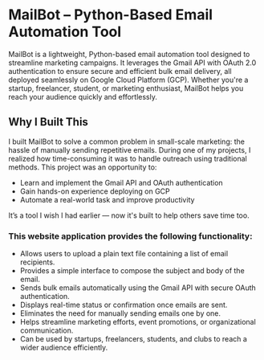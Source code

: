 # MailBot – Python-Based Email Automation Tool

MailBot is a lightweight, Python-based email automation tool designed to streamline marketing campaigns. It leverages the Gmail API with OAuth 2.0 authentication to ensure secure and efficient bulk email delivery, all deployed seamlessly on Google Cloud Platform (GCP). Whether you're a startup, freelancer, student, or marketing enthusiast, MailBot helps you reach your audience quickly and effortlessly.

## Why I Built This

I built MailBot to solve a common problem in small-scale marketing: the hassle of manually sending repetitive emails. During one of my projects, I realized how time-consuming it was to handle outreach using traditional methods. This project was an opportunity to:
- Learn and implement the Gmail API and OAuth authentication
- Gain hands-on experience deploying on GCP
- Automate a real-world task and improve productivity

It’s a tool I wish I had earlier — now it's built to help others save time too.

### This website application provides the following functionality:

- Allows users to upload a plain text file containing a list of email recipients.
- Provides a simple interface to compose the subject and body of the email.
- Sends bulk emails automatically using the Gmail API with secure OAuth authentication.
- Displays real-time status or confirmation once emails are sent.
- Eliminates the need for manually sending emails one by one.
- Helps streamline marketing efforts, event promotions, or organizational communication.
- Can be used by startups, freelancers, students, and clubs to reach a wider audience efficiently.


